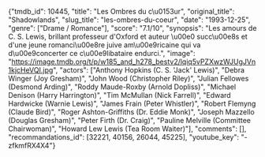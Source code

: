 {"tmdb_id": 10445, "title": "Les Ombres du c\u0153ur", "original_title": "Shadowlands", "slug_title": "les-ombres-du-coeur", "date": "1993-12-25", "genre": ["Drame / Romance"], "score": "7.1/10", "synopsis": "Les amours de C. S. Lewis, brillant professeur d'Oxford et auteur \u00e0 succ\u00e8s et d'une jeune romanci\u00e8re juive am\u00e9ricaine qui va d\u00e9concerter ce c\u00e9libataire endurci.", "image": "https://image.tmdb.org/t/p/w185_and_h278_bestv2/lqiq5vPZXwzWJUgJVn1kjcHeVQI.jpg", "actors": ["Anthony Hopkins (C. S. 'Jack' Lewis)", "Debra Winger (Joy Gresham)", "John Wood (Christopher Riley)", "Julian Fellowes (Desmond Arding)", "Roddy Maude-Roxby (Arnold Dopliss)", "Michael Denison (Harry Harrington)", "Tim McMullan (Nick Farrell)", "Edward Hardwicke (Warnie Lewis)", "James Frain (Peter Whistler)", "Robert Flemyng (Claude Bird)", "Roger Ashton-Griffiths (Dr. Eddie Monk)", "Joseph Mazzello (Douglas Gresham)", "Peter Firth (Dr. Craig)", "Pauline Melville (Committee Chairwoman)", "Howard Lew Lewis (Tea Room Waiter)"], "comments": [], "recommandations_id": [32221, 40156, 26044, 45225], "youtube_key": "-zfkmfRX4X4"}